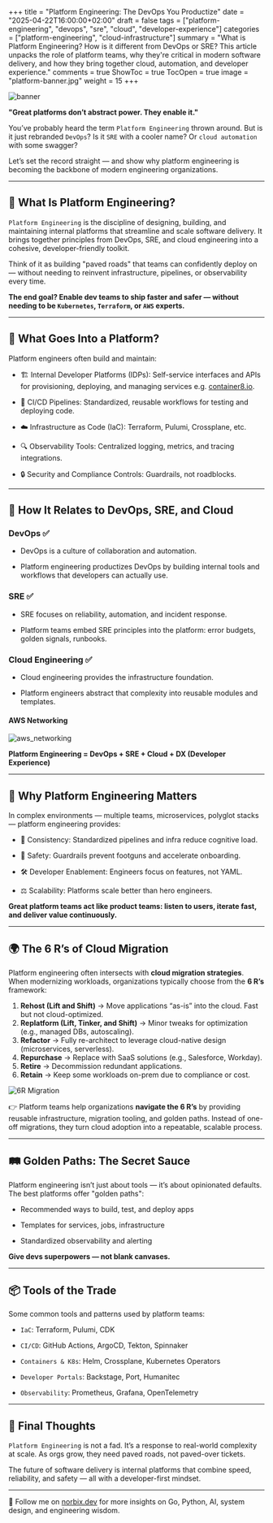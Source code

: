 +++
title = "Platform Engineering: The DevOps You Productize"
date = "2025-04-22T16:00:00+02:00"
draft = false
tags = ["platform-engineering", "devops", "sre", "cloud", "developer-experience"]
categories = ["platform-engineering", "cloud-infrastructure"]
summary = "What is Platform Engineering? How is it different from DevOps or SRE? This article unpacks the role of platform teams, why they're critical in modern software delivery, and how they bring together cloud, automation, and developer experience."
comments = true
ShowToc = true
TocOpen = true
image = "platform-banner.jpg"
weight = 15
+++

![banner](banner.jpg)

**"Great platforms don’t abstract power. They enable it."**

You’ve probably heard the term `Platform Engineering` thrown around. But is it just rebranded `DevOps`? Is it `SRE` with a cooler name? Or `cloud automation` with some swagger?

Let’s set the record straight — and show why platform engineering is becoming the backbone of modern engineering organizations.

---

## 🚀 What Is Platform Engineering?

`Platform Engineering` is the discipline of designing, building, and maintaining internal platforms that streamline and scale software delivery. It brings together principles from DevOps, SRE, and cloud engineering into a cohesive, developer-friendly toolkit.

Think of it as building "paved roads" that teams can confidently deploy on — without needing to reinvent infrastructure, pipelines, or observability every time.

**The end goal? Enable dev teams to ship faster and safer — without needing to be `Kubernetes`, `Terraform`, or `AWS` experts.**

---

## 🧱 What Goes Into a Platform?

Platform engineers often build and maintain:

- 🏗️ Internal Developer Platforms (IDPs): Self-service interfaces and APIs for provisioning, deploying, and managing services e.g. [container8.io](https://container8.io).

- 🔁 CI/CD Pipelines: Standardized, reusable workflows for testing and deploying code.

- ☁️ Infrastructure as Code (IaC): Terraform, Pulumi, Crossplane, etc.

- 🔍 Observability Tools: Centralized logging, metrics, and tracing integrations.

- 🔒 Security and Compliance Controls: Guardrails, not roadblocks.

---

## 🧩 How It Relates to DevOps, SRE, and Cloud

### DevOps ✅

- DevOps is a culture of collaboration and automation.

- Platform engineering productizes DevOps by building internal tools and workflows that developers can actually use.

### SRE ✅

- SRE focuses on reliability, automation, and incident response.

- Platform teams embed SRE principles into the platform: error budgets, golden signals, runbooks.

### Cloud Engineering ✅

- Cloud engineering provides the infrastructure foundation.

- Platform engineers abstract that complexity into reusable modules and templates.

#### AWS Networking

![aws_networking](aws_networking.PNG)

**Platform Engineering = DevOps + SRE + Cloud + DX (Developer Experience)**

---

## 🧠 Why Platform Engineering Matters

In complex environments — multiple teams, microservices, polyglot stacks — platform engineering provides:

- 🔄 Consistency: Standardized pipelines and infra reduce cognitive load.

- 🧪 Safety: Guardrails prevent footguns and accelerate onboarding.

- 🛠️ Developer Enablement: Engineers focus on features, not YAML.

- ⚖️ Scalability: Platforms scale better than hero engineers.

**Great platform teams act like product teams: listen to users, iterate fast, and deliver value continuously.**

---

## 🌍 The 6 R’s of Cloud Migration

Platform engineering often intersects with **cloud migration strategies**. When modernizing workloads, organizations typically choose from the **6 R’s** framework:

1. **Rehost (Lift and Shift)** → Move applications “as-is” into the cloud. Fast but not cloud-optimized.
2. **Replatform (Lift, Tinker, and Shift)** → Minor tweaks for optimization (e.g., managed DBs, autoscaling).
3. **Refactor** → Fully re-architect to leverage cloud-native design (microservices, serverless).
4. **Repurchase** → Replace with SaaS solutions (e.g., Salesforce, Workday).
5. **Retire** → Decommission redundant applications.
6. **Retain** → Keep some workloads on-prem due to compliance or cost.

![6R Migration](6r_migration.jpg)

👉 Platform teams help organizations **navigate the 6 R’s** by providing reusable infrastructure, migration tooling, and golden paths. Instead of one-off migrations, they turn cloud adoption into a repeatable, scalable process.

---

## 🛤️ Golden Paths: The Secret Sauce

Platform engineering isn’t just about tools — it’s about opinionated defaults. The best platforms offer "golden paths":

- Recommended ways to build, test, and deploy apps

- Templates for services, jobs, infrastructure

- Standardized observability and alerting

**Give devs superpowers — not blank canvases.**

---

## 📦 Tools of the Trade

Some common tools and patterns used by platform teams:

- `IaC`: Terraform, Pulumi, CDK

- `CI/CD`: GitHub Actions, ArgoCD, Tekton, Spinnaker

- `Containers & K8s`: Helm, Crossplane, Kubernetes Operators

- `Developer Portals`: Backstage, Port, Humanitec

- `Observability`: Prometheus, Grafana, OpenTelemetry

---

## 💬 Final Thoughts

`Platform Engineering` is not a fad. It’s a response to real-world complexity at scale. As orgs grow, they need paved roads, not paved-over tickets.

The future of software delivery is internal platforms that combine speed, reliability, and safety — all with a developer-first mindset.

---

🚀 Follow me on [norbix.dev](https://norbix.dev) for more insights on Go, Python, AI, system design, and engineering wisdom.
